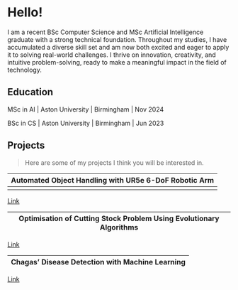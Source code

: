 # Hello!

I am a recent BSc Computer Science and MSc Artificial Intelligence graduate with a strong technical foundation. Throughout my studies, I have accumulated a diverse skill set and am now both excited and eager to apply it to solving real-world challenges. I thrive on innovation, creativity, and intuitive problem-solving, ready to make a meaningful impact in the field of technology.

## Education

MSc in AI | Aston University | Birmingham | Nov 2024

BSc in CS | Aston University | Birmingham | Jun 2023

## Projects

> Here are some of my projects I think you will be interested in.

|Automated Object Handling with UR5e 6-DoF Robotic Arm|
|-------------------|
| |

[Link](https://gitfront.io/r/hongd13/wD3oN5qJpZXR/Robotic-Arm/ "Robotic Arm Repo")

|Optimisation of Cutting Stock Problem Using Evolutionary Algorithms|
|-------------------|

[Link](https://gitfront.io/r/hongd13/vUKqKJ8xGxK5/Cutting-Stock-Problem/ "Cutting Stock Problem Repo")

|Chagas’ Disease Detection with Machine Learning|
|-------------------|

[Link](https://gitfront.io/r/hongd13/eruzBBDSHoa7/Chagas-Disease-Prediction/ "Chagas' Disease Detection Repo")
